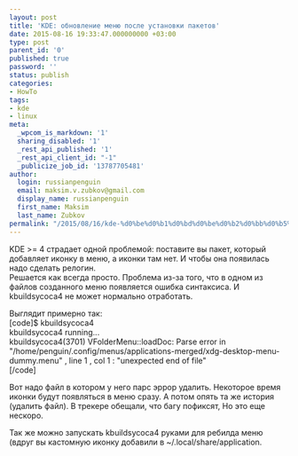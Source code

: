 ```yaml
---
layout: post
title: 'KDE: обновление меню после установки пакетов'
date: 2015-08-16 19:33:47.000000000 +03:00
type: post
parent_id: '0'
published: true
password: ''
status: publish
categories:
- HowTo
tags:
- kde
- linux
meta:
  _wpcom_is_markdown: '1'
  sharing_disabled: '1'
  _rest_api_published: '1'
  _rest_api_client_id: "-1"
  _publicize_job_id: '13787705481'
author:
  login: russianpenguin
  email: maksim.v.zubkov@gmail.com
  display_name: russianpenguin
  first_name: Maksim
  last_name: Zubkov
permalink: "/2015/08/16/kde-%d0%be%d0%b1%d0%bd%d0%be%d0%b2%d0%bb%d0%b5%d0%bd%d0%b8%d0%b5-%d0%bc%d0%b5%d0%bd%d1%8e-%d0%bf%d0%be%d1%81%d0%bb%d0%b5-%d1%83%d1%81%d1%82%d0%b0%d0%bd%d0%be%d0%b2%d0%ba%d0%b8-%d0%bf%d0%b0%d0%ba/"
---
```

KDE \>= 4 страдает одной проблемой: поставите вы пакет, который добавляет иконку в меню, а иконки там нет. И чтобы она появилась надо сделать релогин.  
Решается как всегда просто. Проблема из-за того, что в одном из файлов созданного меню появляется ошибка синтаксиса. И kbuildsycoca4 не может нормально отработать.

Выглядит примерно так:  
[code]$ kbuildsycoca4  
kbuildsycoca4 running...  
kbuildsycoca4(3701) VFolderMenu::loadDoc: Parse error in "/home/penguin/.config/menus/applications-merged/xdg-desktop-menu-dummy.menu" , line 1 , col 1 : "unexpected end of file"  
[/code]

Вот надо файл в котором у него парс эррор удалить. Некоторое время иконки будут появляться в меню сразу. А потом опять та же история (удалить файл). В трекере обещали, что багу пофиксят, Но это еще нескоро.

Так же можно запускать kbuildsycoca4 руками для ребилда меню (вдруг вы кастомную иконку добавили в ~/.local/share/application.

